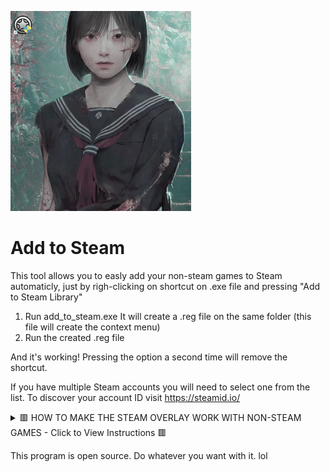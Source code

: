 ![Example GIF](Images/examplewin.gif)

# Add to Steam
This tool allows you to easly add your non-steam games to Steam automaticly, just by righ-clicking on shortcut on .exe file and pressing "Add to Steam Library"


1) Run add_to_steam.exe
It will create a .reg file on the same folder (this file will create the context menu)
2) Run the created .reg file

And it's working! Pressing the option a second time will remove the shortcut.

If you have multiple Steam accounts you will need to select one from the list.
To discover your account ID visit https://steamid.io/


<details> <summary>🟥 HOW TO MAKE THE STEAM OVERLAY WORK WITH NON-STEAM GAMES - Click to View Instructions 🟥</summary>

1. 🛑 Prerequisite: Disable Internal Steam Startup

If Steam tries to launch itself and the Scheduled Task tries to launch it, you will encounter conflicts. You must disable Steam's built-in auto-start feature first.

    Open the Steam desktop client.

    Go to Settings (Steam menu -> Settings).

    Navigate to the Interface tab.

    UNCHECK the option: "Run Steam when my computer starts".

    Click OK and fully close Steam.

2. 🛡️ Create the Windows Scheduled Task

This task will ensure Steam launches with "Highest Privileges" upon every login.

    Open the Task Scheduler (Search for Task Scheduler or run taskschd.msc).

    In the right-hand Actions pane, click Create Task....

Tab	Setting	Value
General	Name	Steam Admin Startup
General	Security Options	Check Run with highest privileges (Essential!)
General	Configure for	Your current Windows version (e.g., Windows 10/11)
Triggers	New...	Begin the task: At log on
Actions	New...	Action: Start a program
Actions	Program/script	"C:\Program Files (x86)\Steam\Steam.exe" (Use quotes!)
Settings		Check Allow task to be run on demand
Settings		Rule for task already running: Do not start a new instance

    Click OK to save the task. Windows will prompt you for your password to confirm the task's elevated rights.

Result: The next time you log into Windows, Steam will start automatically with Administrator privileges, solving the overlay issue for high-privilege games.

</details>

This program is open source. Do whatever you want with it. lol
